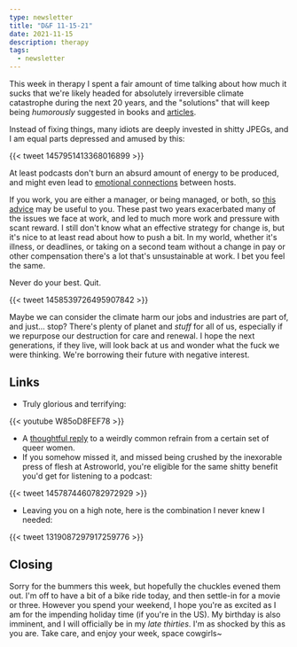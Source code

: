 ```yaml
---
type: newsletter
title: "D&F 11-15-21"
date: 2021-11-15
description: therapy
tags:
  - newsletter
---
```


This week in therapy I spent a fair amount of time talking about how much it sucks that we're likely headed for absolutely irreversible climate catastrophe during the next 20 years, and the "solutions" that will keep being _humorously_ suggested in books and [articles](https://www.gawker.com/politics/the-joe-manchin-trolley-problem). 

Instead of fixing things, many idiots are deeply invested in shitty JPEGs, and I am equal parts depressed and amused by this:

{{< tweet 1457951413368016899 >}}

At least podcasts don't burn an absurd amount of energy to be produced, and might even lead to [emotional connections](https://melmagazine.com/en-us/story/male-bonding-podcasts) between hosts.

If you work, you are either a manager, or being managed, or both, so [this advice](https://mailchi.mp/6b14bafbed92/math-you-will-actually-use?e=92ed4a22a0) may be useful to you. These past two years exacerbated many of the issues we face at work, and led to much more work and pressure with scant reward. I still don't know what an effective strategy for change is, but it's nice to at least read about how to push a bit. In my world, whether it's illness, or deadlines, or taking on a second team without a change in pay or other compensation there's a lot that's unsustainable at work. I bet you feel the same.

Never do your best. Quit.

{{< tweet 1458539726495907842 >}}

Maybe we can consider the climate harm our jobs and industries are part of, and just... stop? There's plenty of planet and _stuff_ for all of us, especially if we repurpose our destruction for care and renewal. I hope the next generations, if they live, will look back at us and wonder what the fuck we were thinking. We're borrowing their future with negative interest.

## Links

- Truly glorious and terrifying:

{{< youtube W85oD8FEF78 >}}

- A [thoughtful reply](https://xtramagazine.com/love-sex/lesbian-trans-women-attraction-179626) to a weirdly common refrain from a certain set of queer women. 
- If you somehow missed it, and missed being crushed by the inexorable press of flesh at Astroworld, you're eligible for the same shitty benefit you'd get for listening to a podcast:

{{< tweet 1457874460782972929 >}}

- Leaving you on a high note, here is the combination I never knew I needed: 

{{< tweet 1319087297917259776 >}}

## Closing

Sorry for the bummers this week, but hopefully the chuckles evened them out. I'm off to have a bit of a bike ride today, and then settle-in for a movie or three. However you spend your weekend, I hope you're as excited as I am for the impending holiday time (if you're in the US). My birthday is also imminent, and I will officially be in my _late thirties_. I'm as shocked by this as you are. Take care, and enjoy your week, space cowgirls~